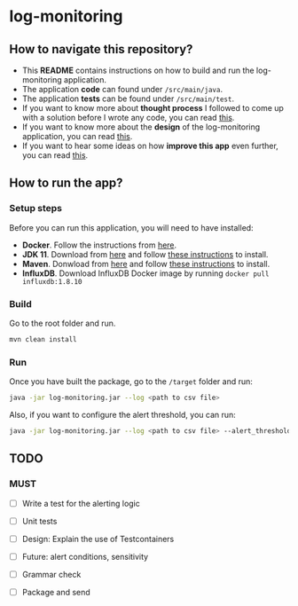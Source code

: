 # log-monitoring

## How to navigate this repository?
* This **README** contains instructions on how to build and run the log-monitoring application.
* The application **code** can found under `/src/main/java`.
* The application **tests** can be found under `/src/main/test`.
* If you want to know more about **thought process** I followed to come up with a solution before I wrote any code, you can read [this](/discovery/README.md).
* If you want to know more about the **design** of the log-monitoring application, you can read [this](/design/README.md).
* If you want to hear some ideas on how **improve this app** even further, you can read [this](/future/README.md).

## How to run the app?
### Setup steps
Before you can run this application, you will need to have installed:
* **Docker**. Follow the instructions from [here](https://docs.docker.com/get-docker/).
* **JDK 11**. Download from [here](https://docs.aws.amazon.com/corretto/latest/corretto-11-ug/downloads-list.html) and follow [these instructions](https://docs.aws.amazon.com/corretto/latest/corretto-11-ug/windows-7-install.html) to install.
* **Maven**. Donwload from [here](https://maven.apache.org/download.cgi) and follow [these instructions](https://maven.apache.org/install.html) to install.
* **InfluxDB**. Download InfluxDB Docker image by running `docker pull influxdb:1.8.10`

### Build
Go to the root folder and run.

```bash
mvn clean install
```

### Run
Once you have built the package, go to the `/target` folder and run:

```bash
java -jar log-monitoring.jar --log <path to csv file>
```

Also, if you want to configure the alert threshold, you can run:

```bash
java -jar log-monitoring.jar --log <path to csv file> --alert_threshold <new_threshold>
```

## TODO
### MUST
- [ ] Write a test for the alerting logic
- [ ] Unit tests
- [ ] Design: Explain the use of Testcontainers
- [ ] Future: alert conditions, sensitivity
- [ ] Grammar check
- [ ] Package and send

